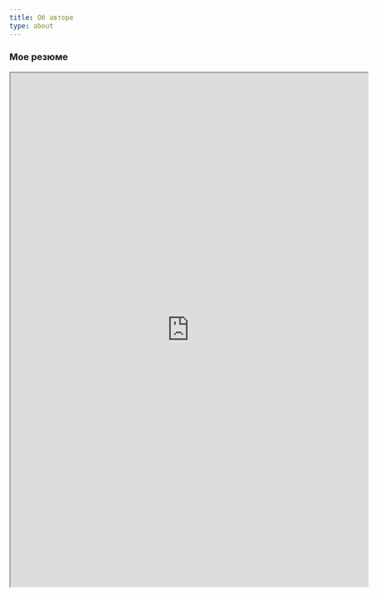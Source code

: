 ```yaml
---
title: Об авторе
type: about
---
```


### Мое резюме

<iframe src="https://drive.google.com/file/d/1MtXn21gXXs3fYGf7KxJEfuY3WRjsAFGJ/preview" width="640" height="920" allow="autoplay"></iframe>
